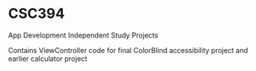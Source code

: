 # CSC394
App Development Independent Study Projects

Contains ViewController code for final ColorBlind accessibility project and earlier calculator project
